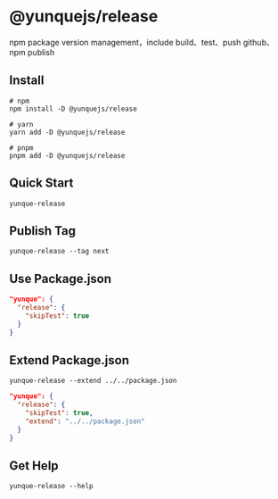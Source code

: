 # @yunquejs/release
npm package version management，include build、test、push github、npm publish

## Install
```
# npm
npm install -D @yunquejs/release

# yarn
yarn add -D @yunquejs/release

# pnpm
pnpm add -D @yunquejs/release
```

## Quick Start
```
yunque-release
```

## Publish Tag
```
yunque-release --tag next
```

## Use Package.json
```json
"yunque": {
  "release": {
    "skipTest": true
  }
}
```

## Extend Package.json
```
yunque-release --extend ../../package.json
```
```json
"yunque": {
  "release": {
    "skipTest": true,
    "extend": "../../package.json"
  }
}
```

## Get Help
```
yunque-release --help
```
